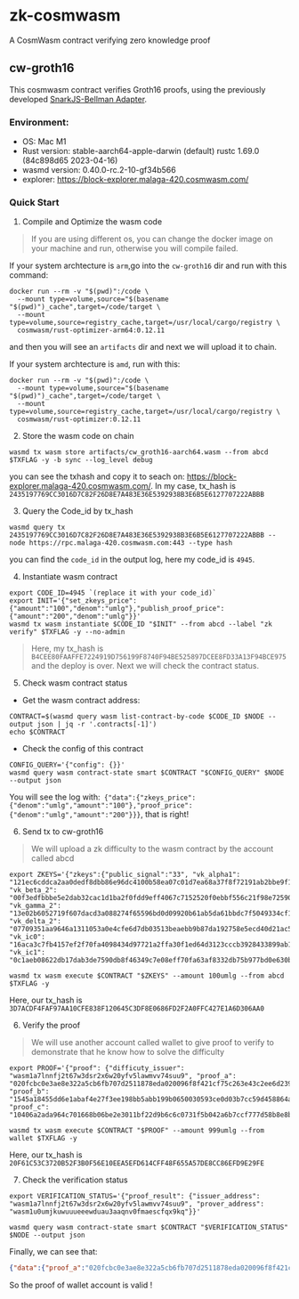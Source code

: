 # zk-cosmwasm
A CosmWasm contract verifying zero knowledge proof

## cw-groth16
This cosmwasm contract verifies Groth16 proofs, using the previously developed [SnarkJS-Bellman Adapter](https://github.com/DoraFactory/snarkjs-bellman-adapter).

### Environment: 
- OS: Mac M1
- Rust version: stable-aarch64-apple-darwin (default)  rustc 1.69.0 (84c898d65 2023-04-16)
- wasmd version: 0.40.0-rc.2-10-gf34b566
- explorer: https://block-explorer.malaga-420.cosmwasm.com/

### Quick Start
1. Compile and Optimize the wasm code
> If you are using different os, you can change the docker image on your machine and run, otherwise you will compile failed.

If your system archtecture is `arm`,go into the `cw-groth16` dir and run with this command: 
```shell
docker run --rm -v "$(pwd)":/code \
  --mount type=volume,source="$(basename "$(pwd)")_cache",target=/code/target \
  --mount type=volume,source=registry_cache,target=/usr/local/cargo/registry \
  cosmwasm/rust-optimizer-arm64:0.12.11
```
and then you will see an `artifacts` dir and next we will upload it to chain.

If your system archtecture is `amd`, run with this:
```shell
docker run --rm -v "$(pwd)":/code \
  --mount type=volume,source="$(basename "$(pwd)")_cache",target=/code/target \
  --mount type=volume,source=registry_cache,target=/usr/local/cargo/registry \
  cosmwasm/rust-optimizer:0.12.11
```

2. Store the wasm code on chain
```shell
wasmd tx wasm store artifacts/cw_groth16-aarch64.wasm --from abcd $TXFLAG -y -b sync --log_level debug
```
you can see the txhash and copy it to seach on: https://block-explorer.malaga-420.cosmwasm.com/. In my case, tx_hash is `2435197769CC3016D7C82F26D8E7A483E36E5392938B3E6B5E6127707222ABBB`

3. Query the Code_id by tx_hash
```shell
wasmd query tx 2435197769CC3016D7C82F26D8E7A483E36E5392938B3E6B5E6127707222ABBB --node https://rpc.malaga-420.cosmwasm.com:443 --type hash
```

you can find the `code_id` in the output log, here my code_id is `4945`.

4. Instantiate wasm contract
```shell
export CODE_ID=4945 `(replace it with your code_id)`
export INIT='{"set_zkeys_price":{"amount":"100","denom":"umlg"},"publish_proof_price":{"amount":"200","denom":"umlg"}}'
wasmd tx wasm instantiate $CODE_ID "$INIT" --from abcd --label "zk verify" $TXFLAG -y --no-admin
```
> Here, my tx_hash is `B4CEE80FAAFFE7224919D756199F8740F94BE525897DCEE8FD33A13F94BCE975` and the deploy is over. Next we will check the contract status.

5. Check wasm contract status   
- Get the wasm contract address:
```shell
CONTRACT=$(wasmd query wasm list-contract-by-code $CODE_ID $NODE --output json | jq -r '.contracts[-1]')
echo $CONTRACT
```
- Check the config of this contract
```shell
CONFIG_QUERY='{"config": {}}'
wasmd query wasm contract-state smart $CONTRACT "$CONFIG_QUERY" $NODE --output json
```
You will see the log with:`
{"data":{"zkeys_price":{"denom":"umlg","amount":"100"},"proof_price":{"denom":"umlg","amount":"200"}}}`, that is right!

6. Send tx to cw-groth16
> We will upload a zk difficulty to the wasm contract by the account called abcd
```shell
export ZKEYS='{"zkeys":{"public_signal":"33", "vk_alpha1": "121ec6cddca2aa0dedf8dbb86e96dc4100b58ea07c01d7ea68a37f8f72191ab2bbe9f16bfe675f71c899ff11e23cbb04064831acc8c18f561f446eeaac3a9a056cb9a89b0b3f13a57eab4e97ebaff6f0a39327bd0a4b5f725d633c87474d35f2", "vk_beta_2": "00f3edfbbbe5e2dab32cac1d1ba2f0fdd9eff4067c7152520f0ebbf556c21f98e72590b3cdb614b1ea116991305da942077b7419fac8cc2d38dc6639d68a4cf7c8362efd8395020836f3aa564537fa02a17f2d1b423c19b6cf4784037b1d9f1510afbae9e95703ff3a98c46720f05e642588ef21ccb09580c84d211c0fd60acda18a699f61cef4925b9b113c8a2377f0147c5ee0882a97519627776222438d3e29f581f0e4b61fe18ab42089dfe24a1b9d7376667382941e37329860ec84d105", "vk_gamma_2": "13e02b6052719f607dacd3a088274f65596bd0d09920b61ab5da61bbdc7f5049334cf11213945d57e5ac7d055d042b7e024aa2b2f08f0a91260805272dc51051c6e47ad4fa403b02b4510b647ae3d1770bac0326a805bbefd48056c8c121bdb80606c4a02ea734cc32acd2b02bc28b99cb3e287e85a763af267492ab572e99ab3f370d275cec1da1aaa9075ff05f79be0ce5d527727d6e118cc9cdc6da2e351aadfd9baa8cbdd3a76d429a695160d12c923ac9cc3baca289e193548608b82801", "vk_delta_2": "07709351aa9646a1311053a0e4cfe6d7db03513beaebb9b87da192758e5ecd40d21ac535e7664e78d669399de703cb72109a5d6b3943018f1dd43462eb71be512213f05e61b2c93bc5f65d270bf78122b00e24d38b0f98efdee072cf3b4c8d0a1905dcb70f21d51fdd376d5fcd258df6c3477a2421527d1702b848954fd7a3bbf710eda0c1880b79a996516ec37d616c13082219d90a7743ad8eb5e3faceec7ad6374029d52eaeca7b66c598b3dd7066e4b6246cea47794fdcffcf7891984272", "vk_ic0": "16aca3c7fb4157ef2f70fa4098434d97721a2ffa30f1ed64d3123cccb3928433899ab147217331f74f18ce687cc591700e79ca556db5b53e92f1133b889dbc11ef79615331a9a810cbef02d3a760b437a1bd50c1b6c396288abcb37479bc18a5", "vk_ic1": "0c1aeb08622db17dab3de7590db8f46349c7e08eff70fa63af8332db75b977bd0e630b04d8e28d4b3416381b27f4bded12e8067fd6f65bd436608cf66f0eb0c19b7da57b72785966d71b91229cde327918d14b3330b891bdfcf255e3d0ecfbfd"}}'

wasmd tx wasm execute $CONTRACT "$ZKEYS" --amount 100umlg --from abcd $TXFLAG -y
```

Here, our tx_hash is `3D7ACDF4FAF97AA10CFE838F120645C3DF8E0686FD2F2A0FFC427E1A6D306AA0`

6. Verify the proof
> We will use another account called wallet to give proof to verify to demonstrate that he know how to solve the difficulty

```shell
export PROOF='{"proof": {"difficuty_issuer": "wasm1a7lnnfj2t67w3dsr2x6w20yfv5lawmvv74suu9", "proof_a": "020fcbc0e3ae8e322a5cb6fb707d2511878eda020096f8f421cf75c263e43c2ee6d2392b6e03410d5555fd80628581f1054ce4ab8c9c277ce545b05efc145a1aeecd84038c67972a55367b2e1181c19311a7b3a3aa2b2cd70c4823db3ae498a0", "proof_b": "1545a18455dd6e1abaf4e27f3ee198bb5abb199b0650030593ce0d03b7cc59d458864acc3db510efe2300f778aa797e017c8d8fa15654b1995f0e659910bbdf8c0d88ef6801e1615e664b559daa8fd139b88569e95e6058d077fb5ae6aafe93116d6254de64023b0e8b41b145bb43d53bbee70486de6dd67c00f4f05c5e6a563f3b808b942184fa3488ace3a57e90016106fcc94b8d3d95c52ca1a616348b9095e7df0ba97156e4e93e787474d19e0ea423eda0bf5ebc81efce1b12f4c22ee00", "proof_c": "10406a2ada964c701668b06be2e3011bf22d9b6c6c0731f5b042a6b7ccf777d58b8e8b8b19fd711953b170d591981eb80f373990aee796b4797bb6ee63f57cbc402ce8dc2360ef18e40c5a44e8d2948e94d6c7f226f384f6cf4c0190de295b87"}}'

wasmd tx wasm execute $CONTRACT "$PROOF" --amount 999umlg --from wallet $TXFLAG -y
```

Here, our tx_hash is `20F61C53C3720B52F3B0F56E10EEA5EFD614CFF48F655A57DE8CC86EFD9E29FE`

7. Check the verification status
```shell
export VERIFICATION_STATUS='{"proof_result": {"issuer_address": "wasm1a7lnnfj2t67w3dsr2x6w20yfv5lawmvv74suu9", "prover_address": "wasm1u0umjkuwuuueeewduau3aaqnv0fmaescfqx9kq"}}'

wasmd query wasm contract-state smart $CONTRACT "$VERIFICATION_STATUS" $NODE --output json
```
Finally, we can see that:
```json
{"data":{"proof_a":"020fcbc0e3ae8e322a5cb6fb707d2511878eda020096f8f421cf75c263e43c2ee6d2392b6e03410d5555fd80628581f1054ce4ab8c9c277ce545b05efc145a1aeecd84038c67972a55367b2e1181c19311a7b3a3aa2b2cd70c4823db3ae498a0","proof_b":"1545a18455dd6e1abaf4e27f3ee198bb5abb199b0650030593ce0d03b7cc59d458864acc3db510efe2300f778aa797e017c8d8fa15654b1995f0e659910bbdf8c0d88ef6801e1615e664b559daa8fd139b88569e95e6058d077fb5ae6aafe93116d6254de64023b0e8b41b145bb43d53bbee70486de6dd67c00f4f05c5e6a563f3b808b942184fa3488ace3a57e90016106fcc94b8d3d95c52ca1a616348b9095e7df0ba97156e4e93e787474d19e0ea423eda0bf5ebc81efce1b12f4c22ee00","proof_c":"10406a2ada964c701668b06be2e3011bf22d9b6c6c0731f5b042a6b7ccf777d58b8e8b8b19fd711953b170d591981eb80f373990aee796b4797bb6ee63f57cbc402ce8dc2360ef18e40c5a44e8d2948e94d6c7f226f384f6cf4c0190de295b87","is_valid":true}}
```
So the proof of wallet account is valid !
